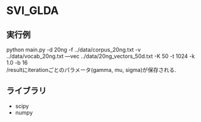 # SVI_GLDA

## 実行例
python main.py -d 20ng -f ../data/corpus_20ng.txt -v ../data/vocab_20ng.txt —vec ../data/20ng_vectors_50d.txt -K 50 -t 1024 -k 1.0 -b 16     
/resultにiterationごとのパラメータ(gamma, mu, sigma)が保存される.

## ライブラリ
* scipy
* numpy